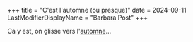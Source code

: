 +++
title = "C'est l'automne (ou presque)"
date = 2024-09-11
LastModifierDisplayName = "Barbara Post"
+++

Ca y est, on glisse vers l'[automne](/categories/automne)...